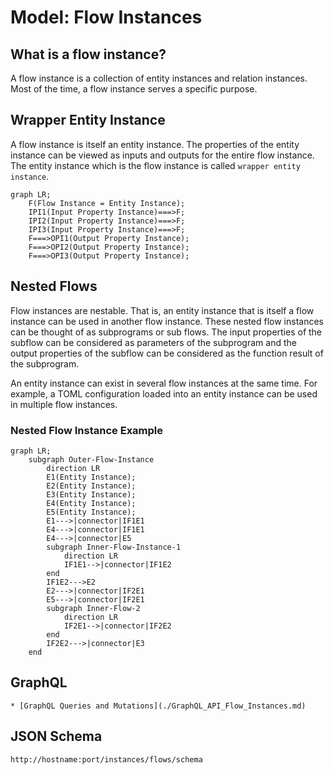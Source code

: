 # Model: Flow Instances

## What is a flow instance?

A flow instance is a collection of entity instances and relation instances. Most of the time, a flow instance serves a
specific purpose.

## Wrapper Entity Instance

A flow instance is itself an entity instance. The properties of the entity instance can be viewed as inputs and outputs
for the entire flow instance. The entity instance which is the flow instance is called `wrapper entity instance`.

```mermaid
graph LR;
    F(Flow Instance = Entity Instance);
    IPI1(Input Property Instance)===>F;
    IPI2(Input Property Instance)===>F;
    IPI3(Input Property Instance)===>F;
    F===>OPI1(Output Property Instance);
    F===>OPI2(Output Property Instance);
    F===>OPI3(Output Property Instance);
```

## Nested Flows

Flow instances are nestable. That is, an entity instance that is itself a flow instance can be used in another flow
instance. These nested flow instances can be thought of as subprograms or sub flows. The input properties of the subflow
can be considered as parameters of the subprogram and the output properties of the subflow can be considered as the
function result of the subprogram.

An entity instance can exist in several flow instances at the same time. For example, a TOML configuration loaded into
an entity instance can be used in multiple flow instances.

### Nested Flow Instance Example

```mermaid
graph LR;
    subgraph Outer-Flow-Instance
        direction LR
        E1(Entity Instance);
        E2(Entity Instance);
        E3(Entity Instance);
        E4(Entity Instance);
        E5(Entity Instance);
        E1--->|connector|IF1E1
        E4--->|connector|IF1E1
        E4--->|connector|E5
        subgraph Inner-Flow-Instance-1
            direction LR
            IF1E1-->|connector|IF1E2
        end
        IF1E2--->E2
        E2--->|connector|IF2E1
        E5--->|connector|IF2E1
        subgraph Inner-Flow-2
            direction LR
            IF2E1-->|connector|IF2E2
        end
        IF2E2--->|connector|E3
    end
```

## GraphQL

```admonish tip "GraphQL"
* [GraphQL Queries and Mutations](./GraphQL_API_Flow_Instances.md)
```

## JSON Schema

```admonish tip "JSON Schema"
http://hostname:port/instances/flows/schema
```
